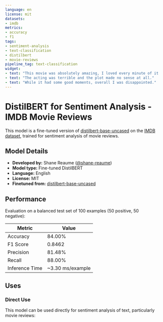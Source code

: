 ```yaml
---
language: en
license: mit
datasets:
- imdb
metrics:
- accuracy
- f1
tags:
- sentiment-analysis
- text-classification
- distilbert
- movie-reviews
pipeline_tag: text-classification
widget:
- text: "This movie was absolutely amazing, I loved every minute of it!"
- text: "The acting was terrible and the plot made no sense at all."
- text: "While it had some good moments, overall I was disappointed."
---
```


# DistilBERT for Sentiment Analysis - IMDB Movie Reviews

This model is a fine-tuned version of [distilbert-base-uncased](https://huggingface.co/distilbert-base-uncased) on the [IMDB dataset](https://huggingface.co/datasets/imdb), trained for sentiment analysis of movie reviews.

## Model Details

- **Developed by:** Shane Reaume ([@shane-reaume](https://huggingface.co/shane-reaume))
- **Model type:** Fine-tuned DistilBERT
- **Language:** English
- **License:** MIT
- **Finetuned from:** [distilbert-base-uncased](https://huggingface.co/distilbert-base-uncased)

## Performance

Evaluation on a balanced test set of 100 examples (50 positive, 50 negative):

| Metric | Value |
|--------|-------|
| Accuracy | 84.00% |
| F1 Score | 0.8462 |
| Precision | 81.48% |
| Recall | 88.00% |
| Inference Time | ~3.30 ms/example |

## Uses

### Direct Use

This model can be used directly for sentiment analysis of text, particularly movie reviews:
